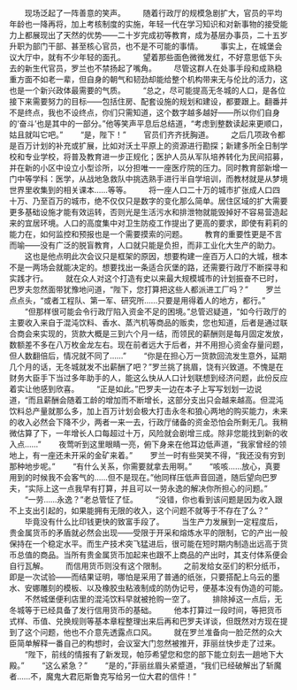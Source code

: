 　　现场泛起了一阵善意的笑声。
　　随着行政厅的规模急剧扩大，官员的平均年龄也一降再将，加上考核制度的实施，年轻一代在学习知识和对新事物的接受能力上都展现出了天然的优势——二十岁完成初等教育，成为基层办事员，二十五岁升职为部门干部、甚至核心官员，也不是不可能的事情。
　　事实上，在城堡会议大厅中，就有不少年轻的面孔。
　　望着那些面色微微发红，不好意思低下头去的新生代官员，罗兰也不禁扬起了嘴角。
　　尽管这群人在处事手段和成熟稳重方面不如老一辈，但自身的朝气和韧劲却能给整个机构带来无与伦比的活力，这也是一个新兴政体最需要的气质。
　　“总之，尽可能提高无冬城的人口，是各位接下来需要努力的目标——包括住房、配套设施的规划和建设，都要跟上。翻番并不是终点，我也不设终点，你们只需知道，这个数字越多越好——所以你们自身的‘奋斗’也是其中的一部分。”他等笑声平息后总结道，“考虑到整数读起来更顺口，姑且就叫它吧。”
　　“是，陛下！”
　　官员们齐齐抚胸道。
　　之后几项政令都是百万计划的补充或扩展，比如对沃土平原上的资源进行勘探；新建多所全日制学校和专业学校，将普及教育进一步正规化；医护人员从军队培养转化为民间招募，并在新的小区中设立小型诊所，以分担唯一一座医疗院的压力。同时教育部新增一门中等学科：医学，从战地急救队中挑选熟手进行半自学培训，而教材就是从梦境世界里收集到的相关课本……等等。
　　将一座人口二十万的城市扩张成人口四十万、乃至百万的城市，绝不仅仅只是数字的变化那么简单。居住区域的扩大需要更多基础设施才能有效运转，否则光是生活污水和排泄物就能毁掉好不容易营造起来的宜居环境。人口的高度集中对卫生防疫工作提出了更高的要求，即使有莉莉的能力在，如何监控和预报也是一个需要摸索的问题。
　　教育的重要性更是不言而喻——没有广泛的脱盲教育，人口就只能是负担，而非工业化大生产的助力。
　　这也是他点明此次会议只是框架的原因，想要构建一座百万人口的大城，根本不是一两场会就能决定的。想要找出一条适合灰堡的路，还需要行政厅不断探寻和实践才行。
　　就在众人对这个打造有史以来最大规模城市的计划振奋不已时，巴罗夫忽然面带犹豫地问道，“陛下，您打算把这些人都派进工厂吗？”
　　罗兰点点头，“或者工程队、第一军、研究所……只要是用得着人的地方，都行。”
　　“但那样很可能会令行政厅陷入资金不足的困境。”总管迟疑道，“如今行政厅的主要收入来自于混沌饮料、香水、蒸汽机等商品的贩卖，您也知道，后者是通过联合商会来实现的，货款大概是三到六个月一结，而领民的薪酬则是每月固定发放，数额差不多在八万枚金龙左右。现在前者远大于后者，并不用担心资金存量问题，但人数翻倍后，情况就不同了……”
　　“你是在担心万一货款回流发生意外，延期几个月的话，无冬城就发不出薪酬了吧？”罗兰挑了挑眉，饶有兴致道。不愧是在财务大臣手下当过多年助手的人，能这么快从人口计划联想到经济问题，此份反应着实让他感到欣喜。
　　“正是如此。”巴罗夫一边在本子上写写划划一边说道，“而且薪酬会随着工龄的增加而不断增长，这部分支出只会越来越高。但混沌饮料总产量就那么多，加上百万计划会极大打击永冬和狼心两地的购买能力，未来的收入必然会下降不少，两者一来一去，行政厅储备的资金恐怕会所剩无几。我稍微估算了下，一年增长人口每超过十万，风险就会剧增三成。除非您能找到新的收入点……”
　　夜莺听到这里眼睛一亮，俯下身来在他耳边低声道，“我家曾经的领地上，有一座还未开采的金矿来着。”
　　罗兰一时有些哭笑不得，“我还没有穷到那种地步呢。”
　　“有什么关系，你需要就拿去用啊。”
　　“咳咳……放心，真要用到的时候我不会客气的……但不是现在。”他同样压低声音回道，随后望向巴罗夫，“实际上这一点我早有打算，并且可以一劳永逸的解决你所担心的问题。”
　　“一劳……永逸？”老总管怔了怔。
　　“没错，你也看到该问题是因为收入跟不上支出引起的，如果能拥有无限的收入，这个问题不就等于不存在了么？”
　　毕竟没有什么比印钱更快的致富手段了。
　　当生产力发展到一定程度后，贵金属货币的矛盾就必然会出现——受限于开采和熔炼水平的限制，它的产出一般保持在一个稳定水平。而生产技术突飞猛进后，很可能在短时期内制造出远高于货币总值的商品。当所有贵金属货币加起来也跟不上商品的产出时，其支付体系便会自行瓦解。
　　而信用货币则没有这个限制。
　　之前发给女巫们的积分纸币，即是一次试验——而结果证明，哪怕是采用了普通的纸张，只要搭配上乌云的墨水、安娜雕刻的模板、以及橡胶虫粘液制成的防伪记号，便基本没有伪造的可能。
　　不然城堡便利店里的混沌饮料早就被抢购一空了。
　　排除掉这一点后，无冬城等于已经具备了发行信用货币的基础。
　　他本打算过一段时间，等把货币式样、币值、兑换规则等基本章程整理出来后再和巴罗夫详谈，但既然对方现在提到了这个问题，他也不介意先透露点口风。
　　就在罗兰准备向一脸茫然的众大臣简单解释一番自己的构想时，会议室大门忽然被推开，菲丽丝快步走了过来。
　　“陛下，前线的情报有了新发现，帕莎希望您和您的部下能立刻去一趟地下大殿。”
　　“这么紧急？”
　　“是的，”菲丽丝眉头紧蹙道，“我们已经破解出了斩魔者……不，魔鬼大君厄斯鲁克写给另一位大君的信件！”